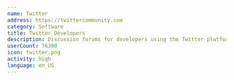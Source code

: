 ```yaml
---
name: Twitter
address: https://twittercommunity.com
category: Software
title: Twitter Developers
description: Discussion forums for developers using the Twitter platform and APIs
userCount: 76388
icon: twitter.png
activity: high
language: en_US
---
```

